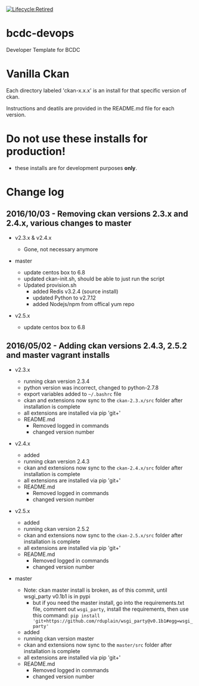 [![Lifecycle:Retired](https://img.shields.io/badge/Lifecycle-Retired-d45500)](https://github.com/bcgov/repomountie/blob/master/doc/lifecycle-badges.md)

# bcdc-devops
Developer Template for BCDC

# Vanilla Ckan
Each directory labeled 'ckan-x.x.x' is an install for that specific version of ckan.

Instructions and deatils are provided in the README.md file for each version.

# Do not use these installs for production!
- these installs are for development purposes **only**.

# Change log
## 2016/10/03 - Removing ckan versions 2.3.x and 2.4.x, various changes to master
- v2.3.x & v2.4.x
    - Gone, not necessary anymore

- master
    - update centos box to 6.8
    - updated ckan-init.sh, should be able to just run the script
    - Updated provision.sh
        - added Redis v3.2.4 (source install)
        - updated Python to v2.7.12
        - added Nodejs/npm from offical yum repo
        
- v2.5.x
    - update centos box to 6.8

## 2016/05/02 - Adding ckan versions 2.4.3, 2.5.2 and master vagrant installs
- v2.3.x
    - running ckan version 2.3.4
    - python version was incorrect, changed to python-2.7.8
    - export variables added to `~/.bashrc` file
    - ckan and extensions now sync to the `ckan-2.3.x/src` folder after installation is complete
    - all extensions are installed via pip 'git+'
    - README.md
        - Removed logged in commands
        - changed version number

- v2.4.x
    - added
    - running ckan version 2.4.3
    - ckan and extensions now sync to the `ckan-2.4.x/src` folder after installation is complete
    - all extensions are installed via pip 'git+'
    - README.md
        - Removed logged in commands
        - changed version number

- v2.5.x
    - added
    - running ckan version 2.5.2
    - ckan and extensions now sync to the `ckan-2.5.x/src` folder after installation is complete
    - all extensions are installed via pip 'git+'
    - README.md
        - Removed logged in commands
        - changed version number

- master
    - Note: ckan master install is broken, as of this commit, until wsgi_party v0.1b1 is in pypi
        - but if you need the master install, go into the requirements.txt file, comment out `wsgi_party`, install the requirements, then use this command: `pip install 'git+https://github.com/rduplain/wsgi_party@v0.1b1#egg=wsgi_party'`
    - added
    - running ckan version master
    - ckan and extensions now sync to the `master/src` folder after installation is complete
    - all extensions are installed via pip 'git+'
    - README.md
        - Removed logged in commands
        - changed version number

